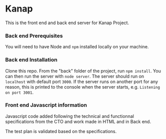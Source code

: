 # Kanap #

This is the front end and back end server for Kanap Project.

### Back end Prerequisites ###

You will need to have Node and `npm` installed locally on your machine.

### Back end Installation ###

Clone this repo. From the "back" folder of the project, run `npm install`. You 
can then run the server with `node server`. 
The server should run on `localhost` with default port `3000`. If the
server runs on another port for any reason, this is printed to the
console when the server starts, e.g. `Listening on port 3001`.

### Front end Javascript information ###

Javascript code added following the technical and functionnal specifications
from the CTO and work made in HTML and in Back end.

The test plan is validated based on the specifications.
